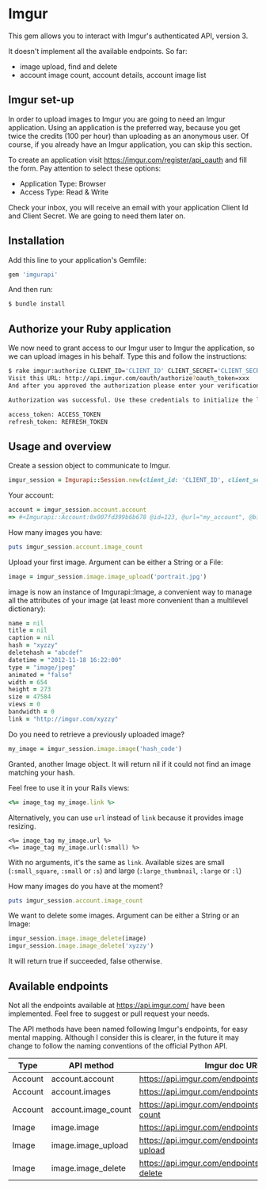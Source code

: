 # Imgur

This gem allows you to interact with Imgur's authenticated API, version 3.

It doesn't implement all the available endpoints. So far:
- image upload, find and delete
- account image count, account details, account image list

## Imgur set-up

In order to upload images to Imgur you are going to need an Imgur application. Using an application is the preferred way, because you get twice the credits (100 per hour) than uploading as an anonymous user.
Of course, if you already have an Imgur application, you can skip this section.

To create an application visit https://imgur.com/register/api_oauth and fill the form. Pay attention to select these options:
- Application Type: Browser
- Access Type: Read & Write

Check your inbox, you will receive an email with your application Client Id and Client Secret. We are going to need them later on.

## Installation

Add this line to your application's Gemfile:
```ruby
gem 'imgurapi'
```

And then run:
```bash
$ bundle install
```

## Authorize your Ruby application

We now need to grant access to our Imgur user to Imgur the application, so we can upload images in his behalf. Type this and follow the instructions:
```bash
$ rake imgur:authorize CLIENT_ID='CLIENT_ID' CLIENT_SECRET='CLIENT_SECRET'
Visit this URL: http://api.imgur.com/oauth/authorize?oauth_token=xxx
And after you approved the authorization please enter your verification code: yyy

Authorization was successful. Use these credentials to initialize the library:

access_token: ACCESS_TOKEN
refresh_token: REFRESH_TOKEN
```

## Usage and overview

Create a session object to communicate to Imgur.
```ruby
imgur_session = Imgurapi::Session.new(client_id: 'CLIENT_ID', client_secret: 'CLIENT_SECRET', refresh_token: 'REFRESH_TOKEN')
```

Your account:
```ruby
account = imgur_session.account.account
=> #<Imgurapi::Account:0x007fd399b6b678 @id=123, @url="my_account", @bio=nil, @reputation=7, @created=1352279501, @pro_expiration=false>
```

How many images you have:
```ruby
puts imgur_session.account.image_count
```

Upload your first image. Argument can be either a String or a File:
```ruby
image = imgur_session.image.image_upload('portrait.jpg')
```

image is now an instance of Imgurapi::Image, a convenient way to manage all the attributes of your image (at least more convenient than a multilevel dictionary):
```ruby
name = nil
title = nil
caption = nil
hash = "xyzzy"
deletehash = "abcdef"
datetime = "2012-11-18 16:22:00"
type = "image/jpeg"
animated = "false"
width = 654
height = 273
size = 47584
views = 0
bandwidth = 0
link = "http://imgur.com/xyzzy"
```

Do you need to retrieve a previously uploaded image?
```ruby
my_image = imgur_session.image.image('hash_code')
```
Granted, another Image object. It will return nil if it could not find an image matching your hash.

Feel free to use it in your Rails views:
```ruby
<%= image_tag my_image.link %>
```

Alternatively, you can use `url` instead of `link` because it provides image resizing.
```
<%= image_tag my_image.url %>
<%= image_tag my_image.url(:small) %>
```
With no arguments, it's the same as `link`.
Available sizes are small (`:small_square`, `:small` or `:s`) and large (`:large_thumbnail`, `:large` or `:l`)

How many images do you have at the moment?
```ruby
puts imgur_session.account.image_count
```

We want to delete some images. Argument can be either a String or an Image:
```ruby
imgur_session.image.image_delete(image)
imgur_session.image.image_delete('xyzzy')
```
It will return true if succeeded, false otherwise.

## Available endpoints
Not all the endpoints available at https://api.imgur.com/ have been implemented.
Feel free to suggest or pull request your needs.

The API methods have been named following Imgur's endpoints, for easy mental mapping.
Although I consider this is clearer, in the future it may change to follow the naming conventions of the official Python API.

| Type | API method | Imgur doc URL |
|---|---|---|
| Account | account.account | https://api.imgur.com/endpoints/account#account |
| Account | account.images | https://api.imgur.com/endpoints/account#images |
| Account | account.image_count | https://api.imgur.com/endpoints/account#image-count |
| Image | image.image | https://api.imgur.com/endpoints/image#image |
| Image | image.image_upload | https://api.imgur.com/endpoints/image#image-upload |
| Image | image.image_delete | https://api.imgur.com/endpoints/image#image-delete |
